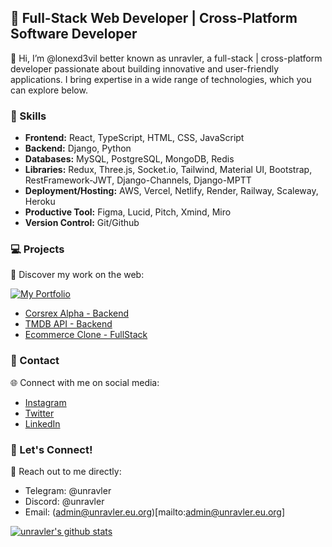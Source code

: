 ## 🚀 Full-Stack Web Developer | Cross-Platform Software Developer

👋 Hi, I’m @lonexd3vil better known as unravler, a full-stack | cross-platform developer passionate about building innovative and user-friendly applications. I bring expertise in a wide range of technologies, which you can explore below.

### 🔭 Skills

- **Frontend:** React, TypeScript, HTML, CSS, JavaScript
- **Backend:** Django, Python
- **Databases:** MySQL, PostgreSQL, MongoDB, Redis
- **Libraries:** Redux, Three.js, Socket.io, Tailwind, Material UI, Bootstrap, RestFramework-JWT, Django-Channels, Django-MPTT
- **Deployment/Hosting:** AWS, Vercel, Netlify, Render, Railway, Scaleway, Heroku
- **Productive Tool:** Figma, Lucid, Pitch, Xmind, Miro
- **Version Control:** Git/Github

### 💻 Projects

🌟 Discover my work on the web:

[![My Portfolio](https://img.shields.io/badge/My%20Portfolio-unravler.eu.org-blue?style=for-the-badge&logo=appveyor)](https://unravler.eu.org)

- [Corsrex Alpha - Backend](https://corsrex-alpha.vercel.app)
- [TMDB API - Backend](https://unr-tmdb.vercel.app/)
- [Ecommerce Clone - FullStack](https://gpcustoms.vercel.app/)

### 💬 Contact

🌐 Connect with me on social media:

- [Instagram](https://www.instagram.com/unravler/)
- [Twitter](https://twitter.com/lonexd3vil)
- [LinkedIn](https://www.linkedin.com/in/unravler/)

### 🌌 Let's Connect!

💬 Reach out to me directly:

- Telegram: @unravler
- Discord: @unravler
- Email: (admin@unravler.eu.org)[mailto:admin@unravler.eu.org]



[![unravler's github stats](https://github-readme-stats.vercel.app/api?username=lonexd3vil)](https://github.com/lonexd3vil)
